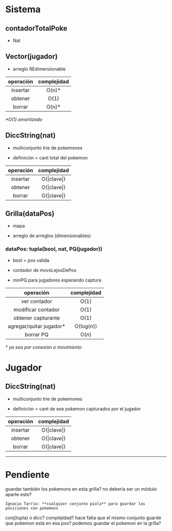 # Sistema

## contadorTotalPoke

- Nat

## Vector(jugador)

- arreglo REdimensionable

| operación | complejidad |
|:---------:|:-----------:|
| insertar  | O(n)*       |
| obtener   | O(1)        |
| borrar    | O(n)*       |

_*O(1) amortizado_

## DiccString(nat)

- multiconjunto trie de pokemones

- definición = cant total del pokemon

| operación | complejidad |
|:---------:|:-----------:|
| insertar  | O(\|clave\|)|
| obtener   | O(\|clave\|)|
| borrar    | O(\|clave\|)|

## Grilla(dataPos)

- mapa

- arreglo de arreglos (dimensionables)

### dataPos: tupla(bool, nat, PQ(jugador))

- bool = pos valida

- contador de movsLejosDePos

- minPQ para jugadores esperando captura


|       operación        | complejidad |
|:----------------------:|:-----------:|
| ver contador           | O(1)        |
| modificar contador     | O(1)        |
| obtener capturante     | O(1)        |
| agregar/quitar jugador*| O(log(n))   |
| borrar PQ              | O(n)        |
_* ya sea por conexion o movimiento_

# Jugador

## DiccString(nat)

- multiconjunto trie de pokemones

- definición = cant de ese pokemon capturados por el jugador

| operación | complejidad |
|:---------:|:-----------:|
| insertar  | O(\|clave\|)|
| obtener   | O(\|clave\|)|
| borrar    | O(\|clave\|)|

------------

# Pendiente

guardar también los pokemons en esta grilla? no debería ser un módulo aparte esto?

    Ignacio Tarrio: **cualquier conjunto piola** para guardar las posiciones con pokemons

conj(tupla) o dicc? complejidad? hace falta que el mismo conjunto guarde que pokemon está en esa pos? podemos guardar el pokemon en la grilla?

